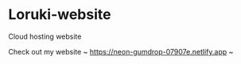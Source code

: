 # Loruki-website
Cloud hosting website

Check out my website ~ https://neon-gumdrop-07907e.netlify.app ~
